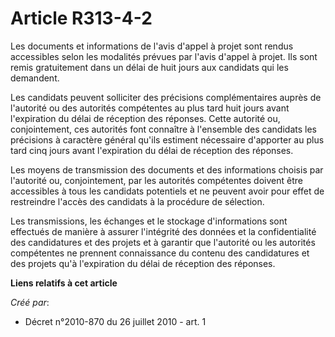 # Article R313-4-2

Les documents et informations de l'avis d'appel à projet sont rendus accessibles selon les modalités prévues par l'avis
d'appel à projet. Ils sont remis gratuitement dans un délai de huit jours aux candidats qui les demandent. 

Les candidats peuvent solliciter des précisions complémentaires auprès de l'autorité ou des autorités compétentes au plus
tard huit jours avant l'expiration du délai de réception des réponses. Cette autorité ou, conjointement, ces autorités font
connaître à l'ensemble des candidats les précisions à caractère général qu'ils estiment nécessaire d'apporter au plus tard
cinq jours avant l'expiration du délai de réception des réponses. 

Les moyens de transmission des documents et des informations choisis par l'autorité ou, conjointement, par les autorités
compétentes doivent être accessibles à tous les candidats potentiels et ne peuvent avoir pour effet de restreindre l'accès
des candidats à la procédure de sélection. 

Les transmissions, les échanges et le stockage d'informations sont effectués de manière à assurer l'intégrité des données et
la confidentialité des candidatures et des projets et à garantir que l'autorité ou les autorités compétentes ne prennent
connaissance du contenu des candidatures et des projets qu'à l'expiration du délai de réception des réponses.

**Liens relatifs à cet article**

_Créé par_:

  - Décret n°2010-870 du 26 juillet 2010 - art. 1
